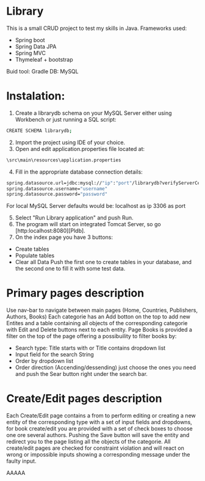 # Library

This is a small CRUD project to test my skills in Java.
Frameworks used:
  - Spring boot
  - Spring Data JPA
  - Spring MVC
  - Thymeleaf + bootstrap
 
Buid tool: Gradle
DB: MySQL
# Instalation:
1. Create a librarydb schema on your MySQL Server either using Workbench or just running a SQL script:
```sh
CREATE SCHEMA librarydb;
```
2. Import the project using IDE of your choice.
3. Open and edit application.properties file located at:
```sh
\src\main\resources\application.properties
```
4. Fill in the appropriate database connection details:
```sh
spring.datasource.url=jdbc:mysql://"ip":"port"/librarydb?verifyServerCertificate=false&useSSL=true
spring.datasource.username="username"
spring.datasource.password="password"
```
For local MySQL Server defaults would be:
localhost as ip
3306 as port

5. Select "Run Library application" and push Run.
6. The program will start on integrated Tomcat Server, so go [http:localhost:8080][Pldb].
7. On the index page you have 3 buttons:
- Create tables
- Populate tables
- Clear all Data
Push the first one to create tables in your database, and the second one to fill it with some test data.
# Primary pages description
Use nav-bar to navigate between main pages (Home, Countries, Publishers, Authors, Books) 
Each categorie has an Add botton on the top to add new Entites and a table containing all objects of the corresponding categorie with Edit and Delete buttons next to each entity.
Page Books is provided a filter on the top of the page offering a possibuility to filter books by:
- Search type: Title starts with or Title contains dropdown list
- Input field for the search String
- Order by dropdown list
- Order direction (Accending/dessending)
just choose the ones you need and push the Sear button right under the search bar.
# Create/Edit pages description
Each Create/Edit page contains a from to perform editing or creating a new entity of the corresponding type with a set of input fields and dropdowns, for book create/edit you are provided with a set of check boxes to choose one ore several authors.
Pushing the Save button will save the entity and redirect you to the page listing all the objects of the categorie.
All create/edit pages are checked for constraint violation and will react on wrong or impossible inputs showing a corresponding message under the faulty input.

AAAAA